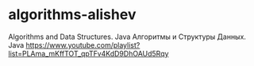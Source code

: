 # algorithms-alishev
Algorithms and Data Structures. Java
Алгоритмы и Структуры Данных. Java
https://www.youtube.com/playlist?list=PLAma_mKffTOT_qpTFv4KdD9DhOAUd5Rqy
